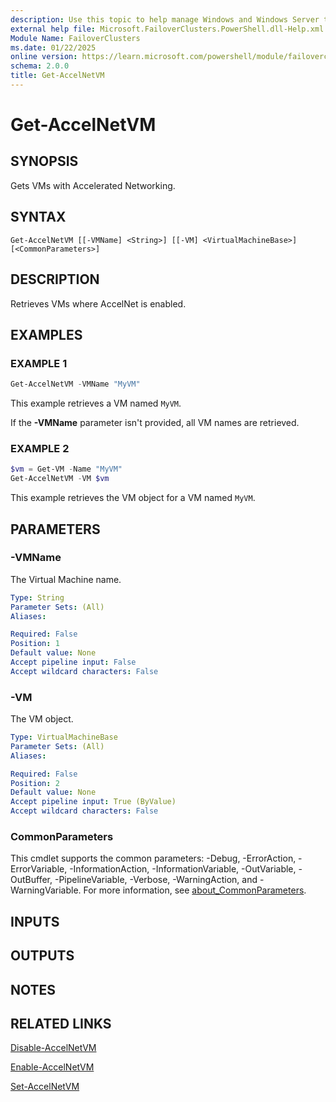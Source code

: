 ```yaml
---
description: Use this topic to help manage Windows and Windows Server technologies with Windows PowerShell.
external help file: Microsoft.FailoverClusters.PowerShell.dll-Help.xml
Module Name: FailoverClusters
ms.date: 01/22/2025
online version: https://learn.microsoft.com/powershell/module/failoverclusters/get-accelnetvm?view=windowsserver2025-ps&wt.mc_id=ps-gethelp
schema: 2.0.0
title: Get-AccelNetVM
---
```


# Get-AccelNetVM

## SYNOPSIS
Gets VMs with Accelerated Networking.

## SYNTAX

```
Get-AccelNetVM [[-VMName] <String>] [[-VM] <VirtualMachineBase>] [<CommonParameters>]
```

## DESCRIPTION

Retrieves VMs where AccelNet is enabled.

## EXAMPLES

### EXAMPLE 1

```powershell
Get-AccelNetVM -VMName "MyVM"
```

This example retrieves a VM named `MyVM`.

If the **-VMName** parameter isn't provided, all VM names are retrieved.

### EXAMPLE 2

```powershell
$vm = Get-VM -Name "MyVM"
Get-AccelNetVM -VM $vm
```

This example retrieves the VM object for a VM named `MyVM`.

## PARAMETERS

### -VMName

The Virtual Machine name.

```yaml
Type: String
Parameter Sets: (All)
Aliases:

Required: False
Position: 1
Default value: None
Accept pipeline input: False
Accept wildcard characters: False
```

### -VM

The VM object.

```yaml
Type: VirtualMachineBase
Parameter Sets: (All)
Aliases:

Required: False
Position: 2
Default value: None
Accept pipeline input: True (ByValue)
Accept wildcard characters: False
```

### CommonParameters

This cmdlet supports the common parameters: -Debug, -ErrorAction, -ErrorVariable,
-InformationAction, -InformationVariable, -OutVariable, -OutBuffer, -PipelineVariable, -Verbose,
-WarningAction, and -WarningVariable. For more information, see
[about_CommonParameters](/powershell/module/microsoft.powershell.core/about/about_commonparameters).

## INPUTS

## OUTPUTS

## NOTES

## RELATED LINKS

[Disable-AccelNetVM](disable-accelnetvm.md)

[Enable-AccelNetVM](enable-accelnetvm.md)

[Set-AccelNetVM](set-accelnetvm.md)
